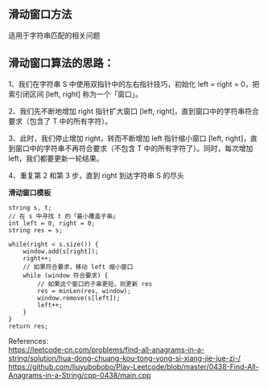 ## 滑动窗口方法   
适用于字符串匹配的相关问题        

## 滑动窗口算法的思路：

1、我们在字符串 S 中使用双指针中的左右指针技巧，初始化 left = right = 0，把索引闭区间 [left, right] 称为一个「窗口」。

2、我们先不断地增加 right 指针扩大窗口 [left, right]，直到窗口中的字符串符合要求（包含了 T 中的所有字符）。

3、此时，我们停止增加 right，转而不断增加 left 指针缩小窗口 [left, right]，直到窗口中的字符串不再符合要求（不包含 T 中的所有字符了）。同时，每次增加 left，我们都要更新一轮结果。

4、重复第 2 和第 3 步，直到 right 到达字符串 S 的尽头      
     

**滑动窗口模板**        
```
string s, t;
// 在 s 中寻找 t 的「最小覆盖子串」
int left = 0, right = 0;
string res = s;

while(right < s.size()) {
    window.add(s[right]);
    right++;
    // 如果符合要求，移动 left 缩小窗口
    while (window 符合要求) {
        // 如果这个窗口的子串更短，则更新 res
        res = minLen(res, window);
        window.remove(s[left]);
        left++;
    }
}
return res;

```

References:     
https://leetcode-cn.com/problems/find-all-anagrams-in-a-string/solution/hua-dong-chuang-kou-tong-yong-si-xiang-jie-jue-zi-/
https://github.com/liuyubobobo/Play-Leetcode/blob/master/0438-Find-All-Anagrams-in-a-String/cpp-0438/main.cpp
